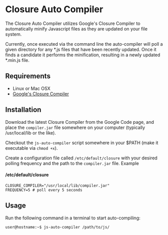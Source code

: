 Closure Auto Compiler
=====================

The Closure Auto Compiler utilizes Google's Closure Compiler to automatically
minify Javascript files as they are updated on your file system.

Currently, once executed via the command line the auto-compiler will poll a
given directory for any *.js files that have been recently updated. Once it
finds a candidate it performs the minification, resulting in a newly updated
*.min.js file.

Requirements
------------

* Linux or Mac OSX
* [Google's Closure Compiler](http://code.google.com/p/closure-compiler/)

Installation
------------

Download the latest Closure Compiler from the Google Code page, and place the 
`compiler.jar` file somewhere on your computer (typically /usr/local/lib 
or the like).

Checkout the `js-auto-compiler` script somewhere in your $PATH (make it executable
via `chmod +x`).

Create a configuration file called `/etc/default/closure` with your desired polling
frequency and the path to the `compiler.jar` file. Example

#### /etc/default/closure ####

    CLOSURE_COMPILER="/usr/local/lib/compiler.jar"
    FREQUENCY=5 # poll every 5 seconds

Usage
-----

Run the following command in a terminal to start auto-compiling:

    user@hostname:~$ js-auto-compiler /path/to/js/


